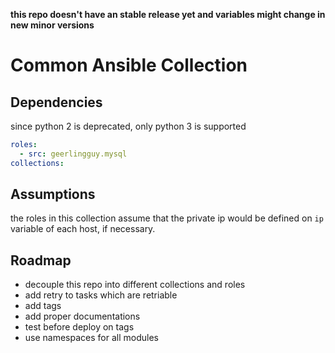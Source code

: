 **this repo doesn't have an stable release yet and variables might change in new minor versions**

# Common Ansible Collection


## Dependencies

since python 2 is deprecated, only python 3 is supported

```yaml
roles:
  - src: geerlingguy.mysql
collections:
```

## Assumptions

the roles in this collection assume that the private ip would be defined on `ip` variable of each host, if necessary.

## Roadmap

- decouple this repo into different collections and roles
- add retry to tasks which are retriable
- add tags
- add proper documentations
- test before deploy on tags
- use namespaces for all modules
